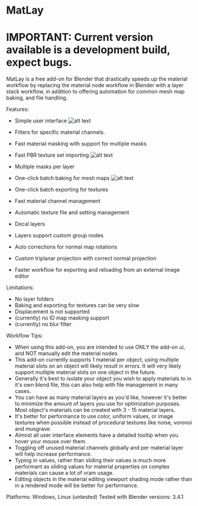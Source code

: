 # MatLay

# IMPORTANT: Current version available is a development build, expect bugs.

MatLay is a free add-on for Blender that drastically speeds up the material workflow by replacing the material node workflow in Blender with a layer stack workflow, in addition to offering automation for common mesh map baking, and file handling.

Features:
- Simple user interface
![alt text](https://raw.githubusercontent.com/LoganFairbairn/matlay/main/ExampleScreenShot.png?raw=true)
- Filters for specific material channels.

- Fast material masking with support for multiple masks

- Fast PBR texture set importing
![alt text](https://raw.githubusercontent.com/LoganFairbairn/matlay/main/promo/ImportTextureSet.gif?raw=true)

- Multiple masks per layer

- One-click batch baking for mesh maps
![alt text](https://raw.githubusercontent.com/LoganFairbairn/matlay/main/promo/BakingExamples.png?raw=true)

- One-click batch exporting for textures

- Fast material channel management

- Automatic texture file and setting management

- Decal layers

- Layers support custom group nodes

- Auto corrections for normal map rotations

- Custom triplanar projection with correct normal projection

- Faster workflow for exporting and reloading from an external image editor

Limitations:
- No layer folders
- Baking and exporting for textures can be very slow
- Displacement is not supported
- (currently) no ID map masking support
- (currently) no blur filter

Workflow Tips:
- When using this add-on, you are intended to use ONLY the add-on ui, and NOT manually edit the material nodes.
- This add-on currently supports 1 material per object, using multiple material slots on an object will likely result in errors. It will very likely support multiple material slots on one object in the future.
- Generally it's best to isolate your object you wish to apply materials to in it's own blend file, this can also help with file management in many cases.
- You can have as many material layers as you'd like, however it's better to minimize the amount of layers you use for optimization purposes. Most object's materials can be created with 3 - 15 material layers.
- It's better for performance to use color, uniform values, or image textures when possible instead of procedural textures like noise, voronoi and musgrave.
- Almost all user interface elements have a detailed tooltip when you hover your mouse over them.
- Toggling off unused material channels globally and per material layer will help increase performance.
- Typing in values, rather than sliding their values is much more performant as sliding values for material properties on complex materials can cause a lot of vram usage.
- Editing objects in the material editing viewport shading mode rather than in a rendered mode will be better for performance.

Platforms: Windows, Linux (untested)
Tested with Blender versions: 3.4.1